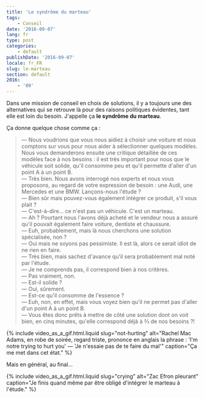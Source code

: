```yaml
---
title: 'Le syndrôme du marteau'
tags:
    - Conseil
date: '2016-09-07'
lang: fr
type: post
categories:
    - default
publishDate: '2016-09-07'
locale: fr_FR
slug: le-marteau
section: default
2016:
    - '09'
---
```


Dans une mission de conseil en choix de solutions, il y a toujours une des alternatives qui se retrouve là pour des raisons politiques évidentes, tant elle est loin du besoin. J'appelle ça **le syndrôme du marteau**.

<!--more-->

Ça donne quelque chose comme ça :

> — Nous voudrions que vous nous aidiez à choisir une voiture et nous comptons sur vous pour nous aider à sélectionner quelques modèles. Nous vous demanderons ensuite une critique détaillée de ces modèles face à nos besoins : il est très important pour nous que le véhicule soit solide, qu'il consomme peu et qu'il permette d'aller d'un point A à un point B.  
> — Très bien. Nous avons interrogé nos experts et nous vous proposons, au regard de votre expression de besoin : une Audi, une Mercedes et une BMW. Lançons-nous l'étude ?  
> — Bien sûr mais pouvez-vous également intégrer ce produit, s'il vous plait ?  
> — C'est-à-dire… ce n'est pas un véhicule. C'est un marteau.  
> — Ah ? Pourtant nous l'avons déjà acheté et le vendeur nous a assuré qu'il pouvait également faire voiture, dentiste et chaussure.  
> — Euh, probablement, mais là nous cherchons une solution spécialisée, non ?  
> — Oui mais ne soyons pas pessimiste. Il est là, alors ce serait idiot de ne rien en faire.  
> — Très bien, mais sachez d'avance qu'il sera probablement mal noté par l'étude.  
> — Je ne comprends pas, il correspond bien à nos critères.  
> — Pas vraiment, non.  
> — Est-il solide ?  
> — Oui, sûrement.  
> — Est-ce qu'il consomme de l'essence ?  
> — Euh, non, en effet, mais vous voyez bien qu'il ne permet pas d'aller d'un point A à un point B.  
> — Vous êtes donc prêts à mettre de côté une solution dont on voit bien, en cinq minutes, qu'elle correspond déjà à ⅔ de nos besoins ?!

{% include video_as_a_gif.html.liquid 
  slug="not-hurting" 
  alt="Rachel Mac Adams, en robe de soirée, regard triste, prononce en anglais la phrase : 'I'm notre trying to hurt you' — 'Je n'essaie pas de te faire du mal'" 
  caption="Ça me met dans cet état." 
%}

Mais en général, au final…

{% include video_as_a_gif.html.liquid 
    slug="crying" 
    alt="Zac Efron pleurant" 
    caption="Je finis quand même par être obligé d'intégrer le marteau à l'étude." 
%}
